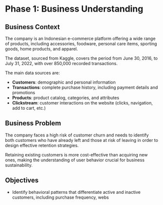 # Phase 1: Business Understanding

## Business Context

The company is an Indonesian e-commerce platform offering a wide range of products, including accessories, foodware, personal care items, sporting goods, home products, and apparel.

The dataset, sourced from Kaggle, covers the period from June 30, 2016, to July 31, 2022, with over 850,000 recorded transactions.

The main data sources are:
- **Customers**: demographic and personal information
- **Transactions**: complete purchase history, including payment details and promotions
- **Products**: product catalog, categories, and attributes
- **Clickstream**: customer interactions on the website (clicks, navigation, add to cart, etc.)

## Business Problem

The company faces a high risk of customer churn and needs to identify both customers who have already left and those at risk of leaving in order to design effective retention strategies.

Retaining existing customers is more cost-effective than acquiring new ones, making the understanding of user behavior crucial for business sustainability.

## Objectives

- Identify behavioral patterns that differentiate active and inactive customers, including purchase frequency, webs
